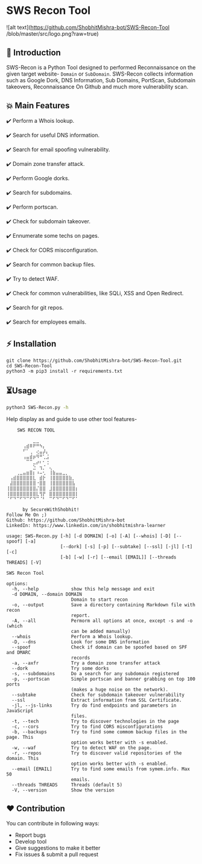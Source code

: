 # SWS Recon Tool	
![alt text](https://github.com/ShobhitMishra-bot/SWS-Recon-Tool
/blob/master/src/logo.png?raw=true)
##  📌 Introduction
SWS-Recon is a Python Tool designed to performed Reconnaissance on the given target website- `Domain` or `SubDomain`. SWS-Recon collects information such as Google Dork, DNS Information, Sub Domains, PortScan, Subdomain takeovers, Reconnaissance On Github and much more vulnerability scan.

## 💥 Main Features

:heavy_check_mark: Perform a Whois lookup.

:heavy_check_mark: Search for useful DNS information.

:heavy_check_mark: Search for email spoofing vulnerability.

:heavy_check_mark: Domain zone transfer attack.

:heavy_check_mark: Perform Google dorks.

:heavy_check_mark: Search for subdomains.

:heavy_check_mark: Perform portscan.

:heavy_check_mark: Check for subdomain takeover.

:heavy_check_mark: Ennumerate some techs on pages.

:heavy_check_mark: Check for CORS misconfiguration.

:heavy_check_mark: Search for common backup files.

:heavy_check_mark: Try to detect WAF.

:heavy_check_mark: Check for common vulnerabilities, like SQLi, XSS and Open Redirect.

:heavy_check_mark: Search for git repos.

:heavy_check_mark: Search for employees emails.

## ⚡ Installation
```
git clone https://github.com/ShobhitMishra-bot/SWS-Recon-Tool.git
cd SWS-Recon-Tool
python3 -m pip3 install -r requirements.txt
```
## ⏳Usage

```bash
python3 SWS-Recon.py -h
```
Help display as and guide to use other tool features-
```
    SWS RECON TOOL

⠀⠀⠀⠀⠀⠀⠀⠀⣀⣀⠀⠀⠀⠀⠀⠀⠀⠀⠀⠀⠀⠀
⠀⠀⠀⠀⠀⢠⣾⠿⠟⠛⠳⡄⠀⠀⠀⠀⠀⠀⠀⠀⠀⠀
⠀⠀⠀⠀⠀⠋⠁⢀⠀⢔⣤⡼⡄⠀⠀⠀⠀⠀⠀⠀⠀⠀
⠀⠀⠀⠀⠀⢠⣤⣾⡶⠻⠛⢁⣨⠀⠀⠀⠀⠀⠀⠀⠀⠀
⠀⠀⠀⠀⠀⠀⠉⠉⣀⡴⠆⠂⢐⠀⠀⠀⠀⠀⠀⠀⠀⠀
⠀⠀⠀⠀⠀⠀⠀⠀⣑⠀⢲⡈⠀⢄⠀⠀⠀⠀⠀⠀⠀⠀
⠀⠀⠀⢀⣀⣤⣶⣿⡆⠰⠤⢂⠀⢸⣷⣤⣤⣀⡀⠀⠀⠀
⠀⢠⣾⣿⣿⣿⣿⣿⣇⠀⣾⡗⠀⢸⣿⣿⣿⣿⣿⣷⡀⠀
⠀⣼⣿⣿⣿⣿⣿⣿⣿⠐⣿⣿⠀⢸⣿⣿⣿⣿⣿⣿⣧⠀
⢸⣿⣿⣿⣿⣿⣿⣿⣿⡌⣿⣿⠀⣸⣿⣿⣿⣿⣿⣿⣿⡆
⢸⣿⣿⣿⣿⣿⣿⣿⣿⣇⢻⡟⠀⣿⣿⣿⣿⣿⣿⣿⣿⡇
⠈⠋⠙⠉⠋⠙⠉⠋⠙⠉⠈⠃⠀⠉⠋⠙⠉⠋⠙⠉⠋⠁⠀⠀⠀⠀

      by SecureWithShobhit!
Follow Me On ;)
Github: https://github.com/ShobhitMishra-bot
LinkedIn: https://www.linkedin.com/in/shobhitmishra-learner
          
usage: SWS-Recon.py [-h] [-d DOMAIN] [-o] [-A] [--whois] [-D] [--spoof] [-a]
                    [--dork] [-s] [-p] [--subtake] [--ssl] [-jl] [-t] [-c]
                    [-b] [-w] [-r] [--email [EMAIL]] [--threads THREADS] [-V]

SWS Recon Tool

options:
  -h, --help            show this help message and exit
  -d DOMAIN, --domain DOMAIN
                        Domain to start recon
  -o, --output          Save a directory containing Markdown file with recon
                        report.
  -A, --all             Permorm all options at once, except -s and -o (which
                        can be added manually)
  --whois               Perform a Whois lookup.
  -D, --dns             Look for some DNS information
  --spoof               Check if domain can be spoofed based on SPF and DMARC
                        records
  -a, --axfr            Try a domain zone transfer attack
  --dork                Try some dorks
  -s, --subdomains      Do a search for any subdomain registered
  -p, --portscan        Simple portscan and banner grabbing on top 100 ports
                        (makes a huge noise on the network).
  --subtake             Check for subdomain takeover vulnerability
  --ssl                 Extract information from SSL Certificate.
  -jl, --js-links       Try do find endpoints and parameters in JavaScript
                        files.
  -t, --tech            Try to discover technologies in the page
  -c, --cors            Try to find CORS misconfigurations
  -b, --backups         Try to find some commom backup files in the page. This
                        option works better with -s enabled.
  -w, --waf             Try to detect WAF on the page.
  -r, --repos           Try to discover valid repositories of the domain. This
                        option works better with -s enabled.
  --email [EMAIL]       Try to find some emails from symem.info. Max 50
                        emails.
  --threads THREADS     Threads (default 5)
  -V, --version         Show the version
```


## ❤️ Contribution
You can contribute in following ways:

- Report bugs
- Develop tool
- Give suggestions to make it better
- Fix issues & submit a pull request
